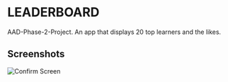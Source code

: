 # LEADERBOARD
AAD-Phase-2-Project. An app that displays 20 top learners and the likes.

## Screenshots

<p align="left">
  <img src="screenshot/confirm_screen.png" title="Confirm Screen">
</p>
